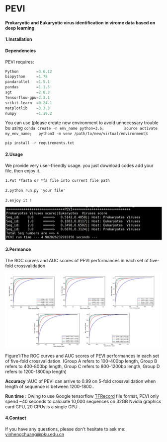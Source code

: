 # PEVI

####  Prokaryotic and Eukaryotic virus identification in virome data based on deep learning

#### 1.Installation

#### Dependencies

PEVI requires:

```python
Python        =3.6.12 
biopython     =1.78
pandarallel   =1.5.1
pandas        =1.1.5
sgt           =2.0.3
Tensorflow-gpu=2.3.1
scikit-learn  =0.24.1
matplotlib    =3.3.3
numpy         =1.19.2
```

You can use (please create new environment to avoid unnecessary trouble bu using `conda create -n env_name python=3.6;         source activate my_env_name;   python3 -m venv /path/to/new/virtual/environment`): 

```python
pip install -r requirements.txt
```

#### 2.Usage

We provide very user-friendly usage. you just download codes  add your file, then enjoy it.




```
1.Put *fasta or *fa file into current file path

2.python run.py 'your file'

3.enjoy it !
```



![1](./pic/2.jpg)

#### 3.Permance

The ROC curves and AUC scores of PEVI performances in each set of five-fold crossvalidation



![2](./pic/1.jpg)

Figure1:The ROC curves and AUC scores of PEVI performances in each set of five-fold crossvalidation. (Group A refers to 100-400bp length, Group B refers to 400-800bp length, Group C refers to 800-1200bp length, Group D refers to 1200-1800bp length)



**Accuracy** :AUC of PEVI can arrive to 0.99 on 5-fold crossvalidation when length of sequence is between 1200-1800..



**Run time** : Owing to use Google tensorflow [TFRecord](https://www.tensorflow.org/tutorials/load_data/tfrecord) file format, PEVI only spend ~40 seconds to calcuate 10,000 sequences on 32GB Nvidia graphics card GPU, 20 CPUs is a single GPU .



#### 4.Contact

If you have any questions, please don't hesitate to ask me: yinhengchuang@pku.edu.cn